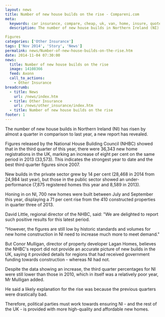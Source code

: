 ```yaml
---
layout: news
title: Number of new house builds on the rise - Compareni.com
meta:
  keywords: car insurance, compare, cheap, uk, van, home, insure, quotes, online, comparison, bike, loans, life
  description: The number of new house builds in Northern Ireland (NI) has risen by almost a quarter in comparison to last year, a new report has revealed.

Figures
categories: ['Other Insurance']
tags: ['Nov 2014', 'Story', 'News']
permalink: news/Number-of-new-house-builds-on-the-rise.htm
date: 2014-11-04 07:30:00
news:
  title: Number of new house builds on the rise
  image: 14108366
  feed: Axonn
  call_to_actions:
    - Other Insurance
breadcrumb:
  - title: News
    url: /news/index.htm
  - title: Other Insurance
    url: /news/other_insurance/index.htm
  - title: Number of new house builds on the rise
footer: 1
---
```


The number of new house builds in Northern Ireland (NI) has risen by almost a quarter in comparison to last year, a new report has revealed.

Figures released by the National House Building Council (NHBC) showed that in the third quarter of this year, there were 36,343 new home registrations in the UK, marking an increase of eight per cent on the same period in 2013 (33,573). This indicates the strongest year to date and the best third quarter figures since 2007.

New builds in the private sector grew by 14 per cent (28,468 in 2014 from 24,984 last year), but those in the public sector showed an under-performance (7,875 registered homes this year and 8,589 in 2013).

Honing in on NI, 700 new homes were built between July and September this year, displaying a 71 per cent rise from the 410 constructed properties in quarter three of 2013.

David Little, regional director of the NHBC, said: &quot;We are delighted to report such positive results for this latest period.

&quot;However, the figures are still low by historic standards and volumes for new home construction in NI need to increase much more to meet demand.&quot;

But Conor Mulligan, director of property developer Lagan Homes, believes the NHBC&#39;s report did not provide an accurate picture of new builds in the UK, saying it provided details for regions that had received government funding towards construction - whereas NI had not.

Despite the data showing an increase, the third quarter percentages for NI were still lower than those in 2010, which in itself was a relatively poor year, Mr Mulligan added.

He said a likely explanation for the rise was because the previous quarters were drastically bad.

Therefore, political parties must work towards ensuring NI - and the rest of the UK - is provided with more high-quality and affordable new homes.
